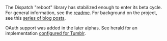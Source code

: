 The Dispatch "reboot" library has stabilized enough to enter its beta
cycle. For general information, see the [readme][readme]. For
background on the project, see this [series of blog posts][blog].

[readme]: https://github.com/dispatch/reboot#readme
[blog]: http://code.technically.us/post/16344288811/fables-of-the-reconstruction-part-1-losing-the-thread

OAuth support was added in the later alphas. See herald for an
implementation [configured for Tumblr][herald].

[herald]: https://github.com/n8han/herald/blob/master/src/main/scala/auth.scala
